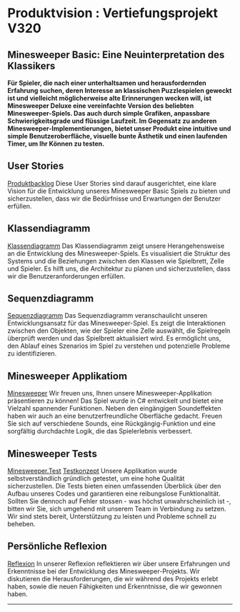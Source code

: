 # Produktvision : Vertiefungsprojekt V320

## Minesweeper Basic: Eine Neuinterpretation des Klassikers

**Für Spieler, die nach einer unterhaltsamen und herausfordernden Erfahrung suchen, deren Interesse an klassischen Puzzlespielen geweckt ist und vielleicht möglicherweise alte Erinnerungen wecken will, ist Minesweeper Deluxe eine vereinfachte Version des beliebten Minesweeper-Spiels. Das auch durch simple Grafiken, anpassbare Schwierigkeitsgrade und flüssige Laufzeit. Im Gegensatz zu anderen Minesweeper-Implementierungen, bietet unser Produkt eine intuitive und simple Benutzeroberfläche, visuelle bunte Ästhetik und einen laufenden Timer, um Ihr Können zu testen.**

## User Stories

[Produktbacklog](https://github.com/m1chll/Minesweeper_V320/issues) 
Diese User Stories sind darauf ausgerichtet, eine klare Vision für die Entwicklung unseres Minesweeper Basic Spiels zu bieten und sicherzustellen, dass wir die Bedürfnisse und Erwartungen der Benutzer erfüllen.

## Klassendiagramm
[Klassendiagramm](https://github.com/m1chll/Minesweeper_V320/blob/master/Diagramme/V320_Minesweeper_Klassendiagramm_Nicolas_Michael_Carina_2.pdf)
Das Klassendiagramm zeigt unsere Herangehensweise an die Entwicklung des Minesweeper-Spiels. Es visualisiert die Struktur des Systems und die Beziehungen zwischen den Klassen wie Spielbrett, Zelle und Spieler. Es hilft uns, die Architektur zu planen und sicherzustellen, dass wir die Benutzeranforderungen erfüllen.


## Sequenzdiagramm
[Sequenzdiagramm](https://github.com/m1chll/Minesweeper_V320/blob/master/Diagramme/V320_Minesweeper_Sequenzdiagramm_Nicolas_Michael_Carina_2.pdf)
Das Sequenzdiagramm veranschaulicht unseren Entwicklungsansatz für das Minesweeper-Spiel. Es zeigt die Interaktionen zwischen den Objekten, wie der Spieler eine Zelle auswählt, die Spielregeln überprüft werden und das Spielbrett aktualisiert wird. Es ermöglicht uns, den Ablauf eines Szenarios im Spiel zu verstehen und potenzielle Probleme zu identifizieren.


## Minesweeper Applikatiom
[Minesweeper](https://github.com/m1chll/Minesweeper_V320/tree/master/Minesweeper)
Wir freuen uns, Ihnen unsere Minesweeper-Applikation präsentieren zu können! Das Spiel wurde in C# entwickelt und bietet eine Vielzahl spannender Funktionen. Neben den eingängigen Soundeffekten haben wir auch an eine benutzerfreundliche Oberfläche gedacht. Freuen Sie sich auf verschiedene Sounds, eine Rückgängig-Funktion und eine sorgfältig durchdachte Logik, die das Spielerlebnis verbessert.

## Minesweeper Tests
[Minesweeper.Test](https://github.com/m1chll/Minesweeper_V320/tree/master/Minesweeper.Test)
[Testkonzept](https://github.com/m1chll/Minesweeper_V320/tree/master/Minesweeper.Test)
Unsere Applikation wurde selbstverständlich gründlich getestet, um eine hohe Qualität sicherzustellen. Die Tests bieten einen umfassenden Überblick über den Aufbau unseres Codes und garantieren eine reibungslose Funktionalität. Sollten Sie dennoch auf Fehler stossen - was höchst unwahrscheinlich ist -, bitten wir Sie, sich umgehend mit unserem Team in Verbindung zu setzen. Wir sind stets bereit, Unterstützung zu leisten und Probleme schnell zu beheben.

## Persönliche Reflexion
[Reflexion](https://github.com/m1chll/Minesweeper_V320)
In unserer Reflexion reflektieren wir über unsere Erfahrungen und Erkenntnisse bei der Entwicklung des Minesweeper-Projekts. Wir diskutieren die Herausforderungen, die wir während des Projekts erlebt haben, sowie die neuen Fähigkeiten und Erkenntnisse, die wir gewonnen haben.


---
